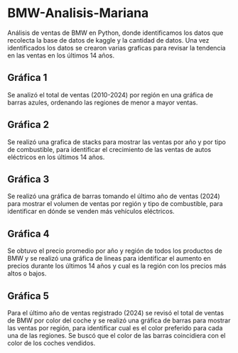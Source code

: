 # BMW-Analisis-Mariana
Análisis de ventas de BMW en Python, donde identificamos los datos que recolecta la base de datos de kaggle y la cantidad de datos. 
Una vez identificados los datos se crearon varias graficas para revisar la tendencia en las ventas en los últimos 14 años. 

## Gráfica 1
Se analizó el total de ventas (2010-2024) por región en una gráfica de barras azules, ordenando las regiones de menor a mayor ventas. 

## Gráfica 2
Se realizó una grafica de stacks para mostrar las ventas por año y por tipo de combustible, para identificar el crecimiento de las ventas de autos eléctricos en los últimos 14 años. 

## Gráfica 3
Se realizó una gráfica de barras tomando el último año de ventas (2024) para mostrar el volumen de ventas por región y tipo de combustible, para identificar en dónde se venden más vehículos eléctricos. 

## Gráfica 4
Se obtuvo el precio promedio por año y región de todos los productos de BMW y se realizó una gráfica de lineas para identificar el aumento en precios durante los últimos 14 años y cual es la región con los precios más altos o bajos. 

## Gráfica 5
Para el último año de ventas registrado (2024) se revisó el total de ventas de BMW por color del coche y se realizó una gráfica de barras para mostrar las ventas por región, para identificar cual es el color preferido para cada una de las regiones. Se buscó que el color de las barras coincidiera con el color de los coches vendidos. 
